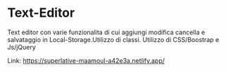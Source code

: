 # Text-Editor
Text editor con varie funzionalita di cui aggiungi modifica cancella e salvataggio in Local-Storage.Utilizzo di classi. Utilizzo di CSS/Boostrap e Js/jQuery

Link: https://superlative-maamoul-a42e3a.netlify.app/
